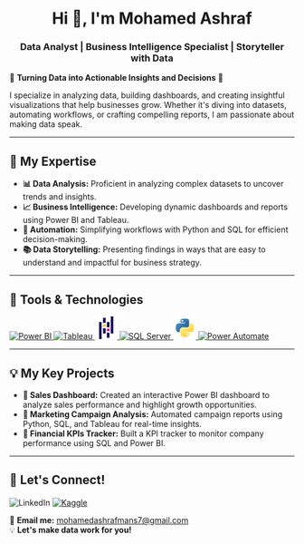 <h1 align="center">Hi 👋, I'm Mohamed Ashraf</h1>
<h3 align="center">Data Analyst | Business Intelligence Specialist | Storyteller with Data</h3>

🌟 **Turning Data into Actionable Insights and Decisions** 🌟  

I specialize in analyzing data, building dashboards, and creating insightful visualizations that help businesses grow. Whether it's diving into datasets, automating workflows, or crafting compelling reports, I am passionate about making data speak.

---

<h2 align="left">🚀 My Expertise</h2>

- **📊 Data Analysis:** Proficient in analyzing complex datasets to uncover trends and insights.  
- **📈 Business Intelligence:** Developing dynamic dashboards and reports using Power BI and Tableau.  
- **🔄 Automation:** Simplifying workflows with Python and SQL for efficient decision-making.  
- **📚 Data Storytelling:** Presenting findings in ways that are easy to understand and impactful for business strategy.  

---

<h2 align="left">🔧 Tools & Technologies</h2>
<p align="left">
  <a href="https://www.microsoft.com/en-us/microsoft-365/power-bi" target="_blank" rel="noreferrer">
    <img src="https://upload.wikimedia.org/wikipedia/commons/c/cf/New_Power_BI_Logo.svg" alt="Power BI" width="40" height="40"/>
  </a>
  <a href="https://www.tableau.com/" target="_blank" rel="noreferrer">
    <img src="https://www.tableau.com/themes/custom/tableau_www_theme/assets/images/favicon.png" alt="Tableau" width="40" height="40"/>
  </a>
  <a href="https://pandas.pydata.org/" target="_blank" rel="noreferrer">
    <img src="https://raw.githubusercontent.com/devicons/devicon/2ae2a900d2f041da66e950e4d48052658d850630/icons/pandas/pandas-original.svg" alt="pandas" width="40" height="40"/>
  </a>
  <a href="https://www.microsoft.com/en-us/sql-server" target="_blank" rel="noreferrer">
    <img src="https://www.svgrepo.com/show/303229/microsoft-sql-server-logo.svg" alt="SQL Server" width="40" height="40"/>
  </a>
  <a href="https://www.python.org" target="_blank" rel="noreferrer">
    <img src="https://raw.githubusercontent.com/devicons/devicon/master/icons/python/python-original.svg" alt="Python" width="40" height="40"/>
  </a>
  <a href="https://powerautomate.microsoft.com/" target="_blank" rel="noreferrer">
    <img src="https://upload.wikimedia.org/wikipedia/commons/0/05/Power_Automate_Logo.png" alt="Power Automate" width="40" height="40"/>
  </a>
</p>

---

<h2 align="left">💡 My Key Projects</h2>

- **📌 Sales Dashboard:** Created an interactive Power BI dashboard to analyze sales performance and highlight growth opportunities.  
- **📌 Marketing Campaign Analysis:** Automated campaign reports using Python, SQL, and Tableau for real-time insights.  
- **📌 Financial KPIs Tracker:** Built a KPI tracker to monitor company performance using SQL and Power BI.  

---

<h2 align="left">🌟 Let's Connect!</h2>
<p align="left">
  <a [href="https://www.linkedin.com/in/mohamed-ashraf-mansour/" target="blank">
    <img align="center" src="https://raw.githubusercontent.com/rahuldkjain/github-profile-readme-generator/master/src/images/icons/Social/linked-in-alt.svg" alt="LinkedIn" height="30" width="40" />
  </a>
  <a href="https://kaggle.com/mohamedashraf7" target="blank">
    <img align="center" src="https://raw.githubusercontent.com/rahuldkjain/github-profile-readme-generator/master/src/images/icons/Social/kaggle.svg" alt="Kaggle" height="30" width="40" />
  </a>
</p>

📧 **Email me:** mohamedashrafmans7@gmail.com  
💡 **Let's make data work for you!**
